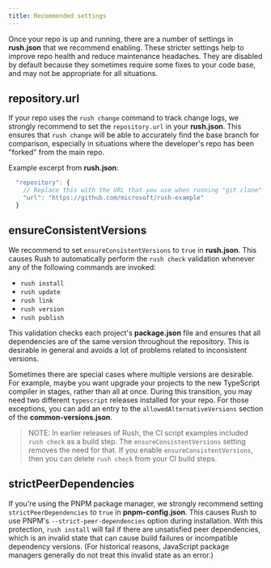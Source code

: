 ```yaml
---
title: Recommended settings
---
```


Once your repo is up and running, there are a number of settings in **rush.json** that
we recommend enabling. These stricter settings help to improve repo health and reduce
maintenance headaches. They are disabled by default because they sometimes require
some fixes to your code base, and may not be appropriate for all situations.

## repository.url

If your repo uses the `rush change` command to track change logs, we strongly recommend to set
the `repository.url` in your **rush.json**. This ensures that `rush change` will be able to
accurately find the base branch for comparison, especially in situations where the developer's
repo has been "forked" from the main repo.

Example excerpt from **rush.json**:

```js
  "repository": {
    // Replace this with the URL that you use when running "git clone" for your repo
    "url": "https://github.com/microsoft/rush-example"
  }
```

## ensureConsistentVersions

We recommend to set `ensureConsistentVersions` to `true` in **rush.json**. This causes
Rush to automatically perform the `rush check` validation whenever any of the following
commands are invoked:

- `rush install`
- `rush update`
- `rush link`
- `rush version`
- `rush publish`

This validation checks each project's **package.json** file and ensures that all dependencies
are of the same version throughout the repository. This is desirable in general and avoids
a lot of problems related to inconsistent versions.

Sometimes there are special cases where multiple versions are desirable. For example,
maybe you want upgrade your projects to the new TypeScript compiler in stages, rather than
all at once. During this transition, you may need two different `typescript` releases
installed for your repo. For those exceptions, you can add an entry to the
`allowedAlternativeVersions` section of the **common-versions.json**.

> NOTE: In earlier releases of Rush, the CI script examples included `rush check` as
> a build step. The `ensureConsistentVersions` setting removes the need for that.
> If you enable `ensureConsistentVersions`, then you can delete `rush check` from your
> CI build steps.

## strictPeerDependencies

If you're using the PNPM package manager, we strongly recommend setting `strictPeerDependencies`
to `true` in **pnpm-config.json**. This causes Rush to use PNPM's `--strict-peer-dependencies` option
during installation. With this protection, `rush install` will fail if there are unsatisfied
peer dependencies, which is an invalid state that can cause build failures or incompatible
dependency versions. (For historical reasons, JavaScript package managers generally do not treat
this invalid state as an error.)
